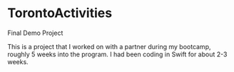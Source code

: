 # TorontoActivities
Final Demo Project

This is a project that I worked on with a partner during my bootcamp, roughly 5 weeks into the program. I had been coding in Swift for about 2-3 weeks.

